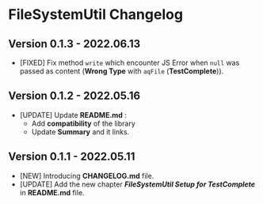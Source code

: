 # FileSystemUtil Changelog

## Version 0.1.3 - 2022.06.13

* [FIXED] Fix method ``write`` which encounter JS Error when `null` was passed
as content (**Wrong Type** with `aqFile` (**TestComplete**)).



## Version 0.1.2 - 2022.05.16

* [UPDATE] Update **README.md** :
    - Add **compatibility** of the library
    - Update **Summary** and it links.



## Version 0.1.1 - 2022.05.11

* [NEW] Introducing **CHANGELOG.md** file.
* [UPDATE] Add the new chapter _**FileSystemUtil Setup for TestComplete**_ in
**README.md** file.